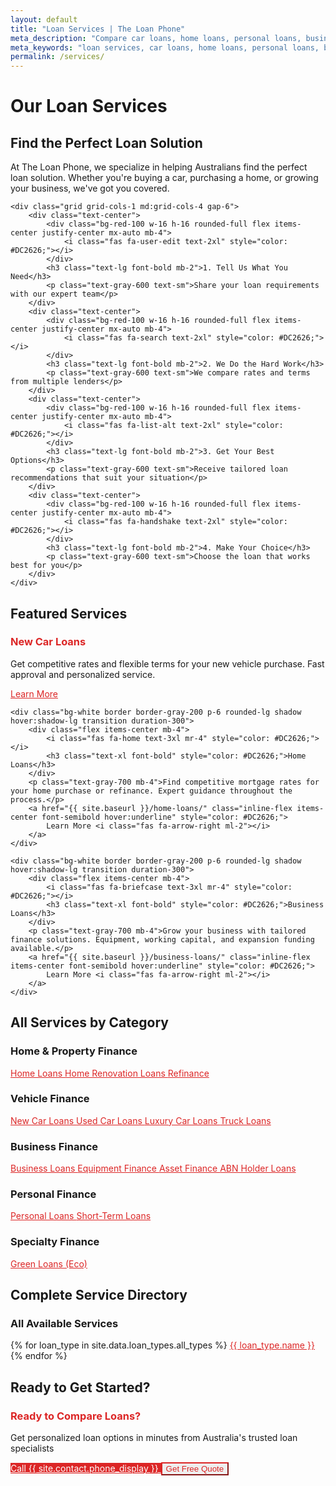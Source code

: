 ```yaml
---
layout: default
title: "Loan Services | The Loan Phone"
meta_description: "Compare car loans, home loans, personal loans, business loans and more. Find the perfect loan solution with Australia's trusted loan specialists."
meta_keywords: "loan services, car loans, home loans, personal loans, business loans, loan comparison, australia, loan specialists"
permalink: /services/
---
```


<!-- Services Index Content with proper spacing -->
<div class="container mx-auto px-6 py-8">

<h1 class="text-4xl font-bold text-gray-800 mb-8 text-center">Our Loan Services</h1>

<div class="bg-white rounded-lg shadow-lg p-8 mb-8">
    <div class="text-center mb-8">
        <h2 class="text-3xl font-bold text-gray-800 mb-4">Find the Perfect Loan Solution</h2>
        <p class="text-lg text-gray-600 max-w-3xl mx-auto">
            At The Loan Phone, we specialize in helping Australians find the perfect loan solution. 
            Whether you're buying a car, purchasing a home, or growing your business, we've got you covered.
        </p>
    </div>
    
    <div class="grid grid-cols-1 md:grid-cols-4 gap-6">
        <div class="text-center">
            <div class="bg-red-100 w-16 h-16 rounded-full flex items-center justify-center mx-auto mb-4">
                <i class="fas fa-user-edit text-2xl" style="color: #DC2626;"></i>
            </div>
            <h3 class="text-lg font-bold mb-2">1. Tell Us What You Need</h3>
            <p class="text-gray-600 text-sm">Share your loan requirements with our expert team</p>
        </div>
        <div class="text-center">
            <div class="bg-red-100 w-16 h-16 rounded-full flex items-center justify-center mx-auto mb-4">
                <i class="fas fa-search text-2xl" style="color: #DC2626;"></i>
            </div>
            <h3 class="text-lg font-bold mb-2">2. We Do the Hard Work</h3>
            <p class="text-gray-600 text-sm">We compare rates and terms from multiple lenders</p>
        </div>
        <div class="text-center">
            <div class="bg-red-100 w-16 h-16 rounded-full flex items-center justify-center mx-auto mb-4">
                <i class="fas fa-list-alt text-2xl" style="color: #DC2626;"></i>
            </div>
            <h3 class="text-lg font-bold mb-2">3. Get Your Best Options</h3>
            <p class="text-gray-600 text-sm">Receive tailored loan recommendations that suit your situation</p>
        </div>
        <div class="text-center">
            <div class="bg-red-100 w-16 h-16 rounded-full flex items-center justify-center mx-auto mb-4">
                <i class="fas fa-handshake text-2xl" style="color: #DC2626;"></i>
            </div>
            <h3 class="text-lg font-bold mb-2">4. Make Your Choice</h3>
            <p class="text-gray-600 text-sm">Choose the loan that works best for you</p>
        </div>
    </div>
</div>

<h2 class="text-2xl font-bold text-gray-800 mb-6">Featured Services</h2>

<div class="grid grid-cols-1 md:grid-cols-3 gap-6 mb-8">
    <div class="bg-white border border-gray-200 p-6 rounded-lg shadow hover:shadow-lg transition duration-300">
        <div class="flex items-center mb-4">
            <i class="fas fa-car text-3xl mr-4" style="color: #DC2626;"></i>
            <h3 class="text-xl font-bold" style="color: #DC2626;">New Car Loans</h3>
        </div>
        <p class="text-gray-700 mb-4">Get competitive rates and flexible terms for your new vehicle purchase. Fast approval and personalized service.</p>
        <a href="{{ site.baseurl }}/new-car-loans/" class="inline-flex items-center font-semibold hover:underline" style="color: #DC2626;">
            Learn More <i class="fas fa-arrow-right ml-2"></i>
        </a>
    </div>
    
    <div class="bg-white border border-gray-200 p-6 rounded-lg shadow hover:shadow-lg transition duration-300">
        <div class="flex items-center mb-4">
            <i class="fas fa-home text-3xl mr-4" style="color: #DC2626;"></i>
            <h3 class="text-xl font-bold" style="color: #DC2626;">Home Loans</h3>
        </div>
        <p class="text-gray-700 mb-4">Find competitive mortgage rates for your home purchase or refinance. Expert guidance throughout the process.</p>
        <a href="{{ site.baseurl }}/home-loans/" class="inline-flex items-center font-semibold hover:underline" style="color: #DC2626;">
            Learn More <i class="fas fa-arrow-right ml-2"></i>
        </a>
    </div>
    
    <div class="bg-white border border-gray-200 p-6 rounded-lg shadow hover:shadow-lg transition duration-300">
        <div class="flex items-center mb-4">
            <i class="fas fa-briefcase text-3xl mr-4" style="color: #DC2626;"></i>
            <h3 class="text-xl font-bold" style="color: #DC2626;">Business Loans</h3>
        </div>
        <p class="text-gray-700 mb-4">Grow your business with tailored finance solutions. Equipment, working capital, and expansion funding available.</p>
        <a href="{{ site.baseurl }}/business-loans/" class="inline-flex items-center font-semibold hover:underline" style="color: #DC2626;">
            Learn More <i class="fas fa-arrow-right ml-2"></i>
        </a>
    </div>
</div>

<h2 class="text-2xl font-bold text-gray-800 mb-6">All Services by Category</h2>

<h3 class="text-xl font-bold mb-4"><i class="fas fa-home mr-2" style="color: #DC2626;"></i> Home & Property Finance</h3>
<div class="bg-red-50 p-6 rounded-lg mb-6 border-l-4" style="border-color: #DC2626;">
    <div class="grid grid-cols-1 md:grid-cols-2 gap-4">
        <a href="{{ site.baseurl }}/home-loans/" class="flex items-center font-medium hover:bg-red-100 p-3 rounded transition duration-300" style="color: #DC2626;">
            <i class="fas fa-chevron-right mr-2"></i>
            Home Loans
        </a>
        <a href="{{ site.baseurl }}/home-renovation-loans/" class="flex items-center font-medium hover:bg-red-100 p-3 rounded transition duration-300" style="color: #DC2626;">
            <i class="fas fa-chevron-right mr-2"></i>
            Home Renovation Loans
        </a>
        <a href="{{ site.baseurl }}/refinance/" class="flex items-center font-medium hover:bg-red-100 p-3 rounded transition duration-300" style="color: #DC2626;">
            <i class="fas fa-chevron-right mr-2"></i>
            Refinance
        </a>
    </div>
</div>

<h3 class="text-xl font-bold mb-4"><i class="fas fa-car mr-2" style="color: #DC2626;"></i> Vehicle Finance</h3>
<div class="bg-red-50 p-6 rounded-lg mb-6 border-l-4" style="border-color: #DC2626;">
    <div class="grid grid-cols-1 md:grid-cols-2 gap-4">
        <a href="{{ site.baseurl }}/new-car-loans/" class="flex items-center font-medium hover:bg-red-100 p-3 rounded transition duration-300" style="color: #DC2626;">
            <i class="fas fa-chevron-right mr-2"></i>
            New Car Loans
        </a>
        <a href="{{ site.baseurl }}/used-car-loans/" class="flex items-center font-medium hover:bg-red-100 p-3 rounded transition duration-300" style="color: #DC2626;">
            <i class="fas fa-chevron-right mr-2"></i>
            Used Car Loans
        </a>
        <a href="{{ site.baseurl }}/luxury-car-loans/" class="flex items-center font-medium hover:bg-red-100 p-3 rounded transition duration-300" style="color: #DC2626;">
            <i class="fas fa-chevron-right mr-2"></i>
            Luxury Car Loans
        </a>
        <a href="{{ site.baseurl }}/truck-loans/" class="flex items-center font-medium hover:bg-red-100 p-3 rounded transition duration-300" style="color: #DC2626;">
            <i class="fas fa-chevron-right mr-2"></i>
            Truck Loans
        </a>
    </div>
</div>

<h3 class="text-xl font-bold mb-4"><i class="fas fa-briefcase mr-2" style="color: #DC2626;"></i> Business Finance</h3>
<div class="bg-red-50 p-6 rounded-lg mb-6 border-l-4" style="border-color: #DC2626;">
    <div class="grid grid-cols-1 md:grid-cols-2 gap-4">
        <a href="{{ site.baseurl }}/business-loans/" class="flex items-center font-medium hover:bg-red-100 p-3 rounded transition duration-300" style="color: #DC2626;">
            <i class="fas fa-chevron-right mr-2"></i>
            Business Loans
        </a>
        <a href="{{ site.baseurl }}/equipment-finance/" class="flex items-center font-medium hover:bg-red-100 p-3 rounded transition duration-300" style="color: #DC2626;">
            <i class="fas fa-chevron-right mr-2"></i>
            Equipment Finance
        </a>
        <a href="{{ site.baseurl }}/asset-finance/" class="flex items-center font-medium hover:bg-red-100 p-3 rounded transition duration-300" style="color: #DC2626;">
            <i class="fas fa-chevron-right mr-2"></i>
            Asset Finance
        </a>
        <a href="{{ site.baseurl }}/abn-holder-loans/" class="flex items-center font-medium hover:bg-red-100 p-3 rounded transition duration-300" style="color: #DC2626;">
            <i class="fas fa-chevron-right mr-2"></i>
            ABN Holder Loans
        </a>
    </div>
</div>

<h3 class="text-xl font-bold mb-4"><i class="fas fa-user mr-2" style="color: #DC2626;"></i> Personal Finance</h3>
<div class="bg-red-50 p-6 rounded-lg mb-6 border-l-4" style="border-color: #DC2626;">
    <div class="grid grid-cols-1 md:grid-cols-2 gap-4">
        <a href="{{ site.baseurl }}/personal-loans/" class="flex items-center font-medium hover:bg-red-100 p-3 rounded transition duration-300" style="color: #DC2626;">
            <i class="fas fa-chevron-right mr-2"></i>
            Personal Loans
        </a>
        <a href="{{ site.baseurl }}/short-term-loans/" class="flex items-center font-medium hover:bg-red-100 p-3 rounded transition duration-300" style="color: #DC2626;">
            <i class="fas fa-chevron-right mr-2"></i>
            Short-Term Loans
        </a>
    </div>
</div>

<h3 class="text-xl font-bold mb-4"><i class="fas fa-leaf mr-2" style="color: #DC2626;"></i> Specialty Finance</h3>
<div class="bg-red-50 p-6 rounded-lg mb-6 border-l-4" style="border-color: #DC2626;">
    <div class="grid grid-cols-1 md:grid-cols-2 gap-4">
        <a href="{{ site.baseurl }}/green-loans/" class="flex items-center font-medium hover:bg-red-100 p-3 rounded transition duration-300" style="color: #DC2626;">
            <i class="fas fa-chevron-right mr-2"></i>
            Green Loans (Eco)
        </a>
    </div>
</div>

<h2 class="text-2xl font-bold text-gray-800 mb-6">Complete Service Directory</h2>

<div class="bg-white rounded-lg shadow p-6 mb-8">
    <h3 class="text-xl font-bold mb-4">All Available Services</h3>
    <div class="grid grid-cols-1 md:grid-cols-2 lg:grid-cols-3 gap-3">
        {% for loan_type in site.data.loan_types.all_types %}
        <a href="{{ site.baseurl }}{{ loan_type.url }}" class="block p-3 bg-gray-50 rounded hover:bg-red-50 transition duration-300" style="color: #DC2626;">
            <i class="fas fa-arrow-right mr-2"></i>
            {{ loan_type.name }}
        </a>
        {% endfor %}
    </div>
</div>

<h2 class="text-2xl font-bold text-gray-800 mb-6">Ready to Get Started?</h2>

<div class="bg-white rounded-lg shadow p-8 text-center">
    <h3 class="text-2xl font-bold mb-4" style="color: #DC2626;">Ready to Compare Loans?</h3>
    <p class="text-lg text-gray-600 mb-6">Get personalized loan options in minutes from Australia's trusted loan specialists</p>
    <div class="flex flex-col sm:flex-row gap-4 justify-center">
        <a href="tel:{{ site.contact.phone }}" class="inline-block px-6 py-3 rounded-lg font-semibold transition duration-300" style="background-color: #DC2626; color: white;">
            <i class="fas fa-phone mr-2"></i>
            Call {{ site.contact.phone_display }}
        </a>
        <button onclick="openSupportModal()" class="inline-block border-2 px-6 py-3 rounded-lg font-semibold transition duration-300" style="border-color: #DC2626; color: #DC2626;">
            <i class="fas fa-comment mr-2"></i>
            Get Free Quote
        </button>
    </div>
</div>

</div>
<!-- End container -->
